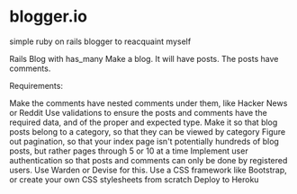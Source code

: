 # blogger.io
simple ruby on rails blogger to reacquaint myself 

Rails Blog with has_many
Make a blog. 
It will have posts. 
The posts have comments. 

Requirements:

Make the comments have nested comments under them, like Hacker News or Reddit
Use validations to ensure the posts and comments have the required data, and of the proper and expected type.
Make it so that blog posts belong to a category, so that they can be viewed by category
Figure out pagination, so that your index page isn't potentially hundreds of blog posts, but rather pages through 5 or 10 at a time
Implement user authentication so that posts and comments can only be done by registered users. Use Warden or Devise for this.
Use a CSS framework like Bootstrap, or create your own CSS stylesheets from scratch
Deploy to Heroku
